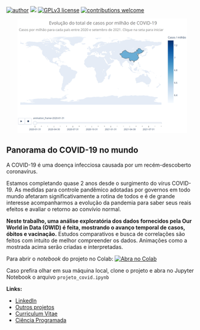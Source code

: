 [![author](https://img.shields.io/badge/author-Francisco&nbsp;Bustamante-red.svg)](https://www.linkedin.com/in/flsbustamante/) 
[![](https://img.shields.io/badge/python-3.8+-blue.svg)](https://www.python.org/) 
[![GPLv3 license](https://img.shields.io/badge/License-GPLv3-blue.svg)](LICENSE) 
[![contributions welcome](https://img.shields.io/badge/contributions-welcome-brightgreen.svg?style=flat)](https://github.com/chicolucio/airbnb-barcelona/issues)

<p align="center">
  <img src="https://raw.githubusercontent.com/chicolucio/panorama-covid-mundo/master/images/evolucao_casos_banner.gif" alt="covid_banner"height="300px" >
</p>

## Panorama do COVID-19 no mundo

A COVID-19 é uma doença infecciosa causada por um recém-descoberto coronavírus.

Estamos completando quase 2 anos desde o surgimento do vírus COVID-19. As
medidas para controle pandêmico adotadas por governos em todo mundo afetaram
significativamente a rotina de todos e é de grande interesse acompanharmos a
evolução da pandemia para saber seus reais efeitos e avaliar o retorno ao
convívio normal.

**Neste trabalho, uma análise exploratória dos dados fornecidos pela Our World in
Data (OWID) é feita, mostrando o avanço temporal de casos, óbitos e vacinação.**
Estudos comparativos e busca de correlações são feitos com intuito de melhor
compreender os dados. Animações como a mostrada acima serão criadas e
interpretadas.

Para abrir o *notebook* do projeto no Colab:
[![Abra no Colab](https://colab.research.google.com/assets/colab-badge.svg)](https://colab.research.google.com/github/chicolucio/panorama-covid-mundo/blob/master/projeto_covid_colab.ipynb)

Caso prefira olhar em sua máquina local, clone o projeto e abra no Jupyter
Notebook o arquivo `projeto_covid.ipynb`

**Links:**

- [LinkedIn](https://www.linkedin.com/in/flsbustamante/)
- [Outros projetos](https://franciscobustamante.com.br/projects/)
- [Curriculum Vitae](https://franciscobustamante.com.br/about/)
- [Ciência Programada](https://cienciaprogramada.com.br)
<!-- - [Portfolio Data Science]() -->
